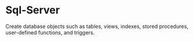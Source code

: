 # Sql-Server
Create database objects such as tables, views, indexes, stored procedures, user-defined functions, and triggers.
